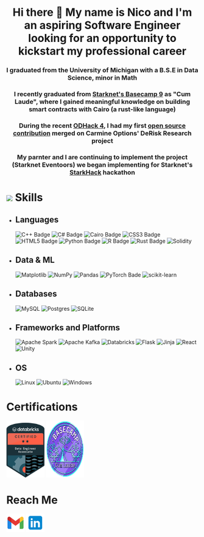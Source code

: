<h1 style="text-align: center;"> Hi there 👋 My name is Nico and I'm an aspiring Software Engineer looking for an opportunity to kickstart my professional career</h1>
<h3 style="text-align: center;"> I graduated from the University of Michigan with a B.S.E in Data Science, minor in Math    </h3>
<h3 style="text-align: center;"> I recently graduated from <a href="https://starknet.notion.site/Starknet-Basecamp-Hub-1541b3c1f49f439da872d3d71647d834">Starknet's Basecamp 9</a> as "Cum Laude", where I gained meaningful knowledge on building smart contracts with Cairo (a rust-like language)
<h3 style="text-align: center;"> During the recent <a href="https://app.onlydust.com/h/odhack-40#overview"> ODHack 4</a>, I had my first <a href="https://app.onlydust.com/u/nicosanc">open source contribution</a> merged on Carmine Options' DeRisk Research project</h3>
<h3 style="text-align: center;"> My parnter and I are continuing to implement the project (Starknet Eventoors) we began implementing for Starknet's <a href="https://ethglobal.com/events/starkhack">StarkHack</a> hackathon</h3>




# <img src="https://media2.giphy.com/media/QssGEmpkyEOhBCb7e1/giphy.gif?cid=ecf05e47a0n3gi1bfqntqmob8g9aid1oyj2wr3ds3mg700bl&rid=giphy.gif" width ="25"> <b>Skills</b>

- ## Languages
  ![C++ Badge](https://img.shields.io/badge/C++-%2300599C.svg?logo=c%2B%2B&logoColor=white&style=for-the-badge)
  ![C# Badge](https://img.shields.io/badge/C%23-239120?style=for-the-badge&logo=csharp&logoColor=white)
  ![Cairo Badge](https://img.shields.io/badge/Cairo-red?style=for-the-badge)
  ![CSS3 Badge](https://img.shields.io/badge/CSS3*-%231572B6.svg?&logo=css3&logoColor=white&style=for-the-badge) 
  ![HTML5 Badge](https://img.shields.io/badge/HTML5*-%23E34F26.svg?&logo=html5&logoColor=white&style=for-the-badge)
  ![Python Badge](https://custom-icon-badges.demolab.com/badge/Python-000.svg?logo=python-colorful&style=for-the-badge)
  ![R Badge](https://img.shields.io/badge/R-276DC3?style=for-the-badge&logo=r&logoColor=white)
  ![Rust Badge](https://img.shields.io/badge/Rust-black?style=for-the-badge&logo=rust&logoColor=#E57324)
  ![Solidity](https://img.shields.io/badge/Solidity-%23363636.svg?style=for-the-badge&logo=solidity&logoColor=white)

- ## Data & ML 
  ![Matplotlib](https://img.shields.io/badge/Matplotlib-%23ffffff.svg?style=for-the-badge&logo=Matplotlib&logoColor=black)
  ![NumPy](https://img.shields.io/badge/numpy-%23013243.svg?style=for-the-badge&logo=numpy&logoColor=white)
  ![Pandas](https://img.shields.io/badge/pandas-%23150458.svg?style=for-the-badge&logo=pandas&logoColor=white)
  ![PyTorch Bade](https://img.shields.io/badge/PyTorch-EE4C2C?style=for-the-badge&logo=pytorch&logoColor=white)
  ![scikit-learn](https://img.shields.io/badge/scikit--learn-%23F7931E.svg?style=for-the-badge&logo=scikit-learn&logoColor=white)

- ## Databases
  ![MySQL](https://img.shields.io/badge/mysql-4479A1.svg?style=for-the-badge&logo=mysql&logoColor=white)
  ![Postgres](https://img.shields.io/badge/postgres-%23316192.svg?style=for-the-badge&logo=postgresql&logoColor=white)
  ![SQLite](https://img.shields.io/badge/sqlite-%2307405e.svg?style=for-the-badge&logo=sqlite&logoColor=white)

- ## Frameworks and Platforms
  ![Apache Spark](https://img.shields.io/badge/Apache%20Spark-FDEE21?style=for-the-badge&logo=apachespark&logoColor=black)
  ![Apache Kafka](https://img.shields.io/badge/Apache%20Kafka-000?style=for-the-badge&logo=apachekafka)
  ![Databricks](https://img.shields.io/badge/Databricks-FF3621?style=for-the-badge&logo=Databricks&logoColor=white)
  ![Flask](https://img.shields.io/badge/flask-%23000.svg?style=for-the-badge&logo=flask&logoColor=white)
  ![Jinja](https://img.shields.io/badge/jinja-white.svg?style=for-the-badge&logo=jinja&logoColor=black)
  ![React](https://img.shields.io/badge/react-%2320232a.svg?style=for-the-badge&logo=react&logoColor=%2361DAFB)
  ![Unity](https://img.shields.io/badge/Unity-100000?style=for-the-badge&logo=unity&logoColor=white)

- ## OS
  ![Linux](https://img.shields.io/badge/Linux-FCC624?style=for-the-badge&logo=linux&logoColor=black)
  ![Ubuntu](https://img.shields.io/badge/Ubuntu-E95420?style=for-the-badge&logo=ubuntu&logoColor=white)
  ![Windows](https://img.shields.io/badge/Windows-0078D6?style=for-the-badge&logo=windows&logoColor=white)

# Certifications
<img src="images/databricks-cert.png" style="height: 150px; width: 100px;"></img>
<img src="images/basecamp-spok.png" style="height: 150px; width: 100px;"></img>
# Reach Me
[![nicosanchez0411@gmail.com](images/icons8-gmail-48.png)](mailto:nicosanchez0411@gmail.com)
[![LinkedIn](images/icons8-linkedin-48.png)](https://www.linkedin.com/in/nicolas-sanchez-noguera-0792621a5/) 
  
  
  
  
  
  
